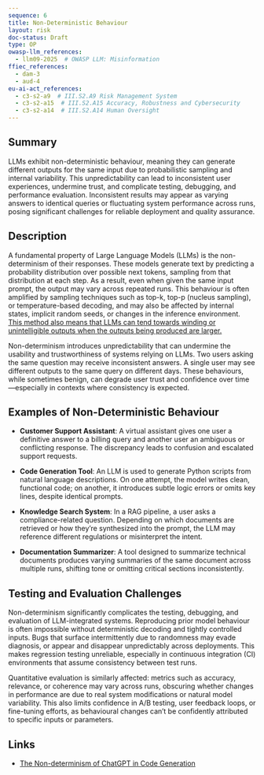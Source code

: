 ```yaml
---
sequence: 6
title: Non-Deterministic Behaviour
layout: risk
doc-status: Draft
type: OP
owasp-llm_references:
  - llm09-2025  # OWASP LLM: Misinformation
ffiec_references:
  - dam-3
  - aud-4
eu-ai-act_references:
  - c3-s2-a9  # III.S2.A9 Risk Management System
  - c3-s2-a15  # III.S2.A15 Accuracy, Robustness and Cybersecurity
  - c3-s2-a14  # III.S2.A14 Human Oversight
---
```


## Summary

LLMs exhibit non-deterministic behaviour, meaning they can generate different outputs for the same input due to probabilistic sampling and internal variability. This unpredictability can lead to inconsistent user experiences, undermine trust, and complicate testing, debugging, and performance evaluation. Inconsistent results may appear as varying answers to identical queries or fluctuating system performance across runs, posing significant challenges for reliable deployment and quality assurance.

## Description

A fundamental property of Large Language Models (LLMs) is the non-determinism of their responses. These models generate text by predicting a probability distribution over possible next tokens, sampling from that distribution at each step. As a result, even when given the same input prompt, the output may vary across repeated runs. This behaviour is often amplified by sampling techniques such as top-k, top-p (nucleus sampling), or temperature-based decoding, and may also be affected by internal states, implicit random seeds, or changes in the inference environment. [This method also means that LLMs can tend towards winding or unintelligible outputs when the outputs being produced are larger.](https://arxiv.org/pdf/2203.11370)

Non-determinism introduces unpredictability that can undermine the usability and trustworthiness of systems relying on LLMs. Two users asking the same question may receive inconsistent answers. A single user may see different outputs to the same query on different days. These behaviours, while sometimes benign, can degrade user trust and confidence over time—especially in contexts where consistency is expected.


## Examples of Non-Deterministic Behaviour

* **Customer Support Assistant**: A virtual assistant gives one user a definitive answer to a billing query and another user an ambiguous or conflicting response. The discrepancy leads to confusion and escalated support requests.

* **Code Generation Tool**: An LLM is used to generate Python scripts from natural language descriptions. On one attempt, the model writes clean, functional code; on another, it introduces subtle logic errors or omits key lines, despite identical prompts.

* **Knowledge Search System**: In a RAG pipeline, a user asks a compliance-related question. Depending on which documents are retrieved or how they’re synthesized into the prompt, the LLM may reference different regulations or misinterpret the intent.

* **Documentation Summarizer**: A tool designed to summarize technical documents produces varying summaries of the same document across multiple runs, shifting tone or omitting critical sections inconsistently.


## Testing and Evaluation Challenges

Non-determinism significantly complicates the testing, debugging, and evaluation of LLM-integrated systems. Reproducing prior model behaviour is often impossible without deterministic decoding and tightly controlled inputs. Bugs that surface intermittently due to randomness may evade diagnosis, or appear and disappear unpredictably across deployments. This makes regression testing unreliable, especially in continuous integration (CI) environments that assume consistency between test runs.

Quantitative evaluation is similarly affected: metrics such as accuracy, relevance, or coherence may vary across runs, obscuring whether changes in performance are due to real system modifications or natural model variability. This also limits confidence in A/B testing, user feedback loops, or fine-tuning efforts, as behavioural changes can’t be confidently attributed to specific inputs or parameters.

## Links

 - [The Non-determinism of ChatGPT in Code Generation](https://arxiv.org/abs/2308.02828)
